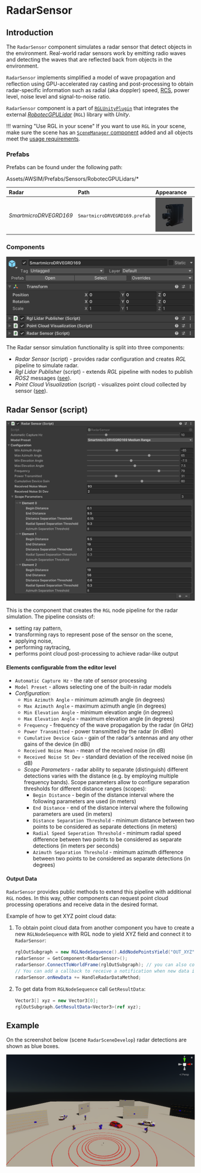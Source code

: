# RadarSensor

## Introduction

The `RadarSensor` component simulates a radar sensor that detect objects in the environment.
Real-world radar sensors work by emitting radio waves and detecting the waves that are reflected back from objects in
the environment.

`RadarSensor` implements simplified a model of wave propagation and reflection using GPU-accelerated ray casting and
post-processing
to obtain radar-specific information such as radial (aka doppler)
speed, [RCS](https://en.wikipedia.org/wiki/Radar_cross_section),
power level, noise level and signal-to-noise ratio.

`RadarSensor` component is a part of [`RGLUnityPlugin`](../LiDARSensor/RGLUnityPlugin) that integrates the external [
*RobotecGPULidar*](https://github.com/RobotecAI/RobotecGPULidar) (`RGL`) library with *Unity*.

!!! warning "Use RGL in your scene"
    If you want to use `RGL` in your scene, make sure the scene has
    an [`SceneManager` component](../LiDARSensor/RGLUnityPlugin/#scenemanager) added and all objects meet
    the [usage requirements](../LiDARSensor/RGLUnityPlugin/#usage-requirements).

### Prefabs

Prefabs can be found under the following path:

Assets/AWSIM/Prefabs/Sensors/RobotecGPULidars/*

| Radar                  | Path                          | Appearance                                            |
|:-----------------------|:------------------------------|:------------------------------------------------------|
| *SmartmicroDRVEGRD169* | `SmartmicroDRVEGRD169.prefab` | <img src=prefab_smartmicroDRVEGRD169.png width=150px> |

### Components
![components](components.png)

The Radar sensor simulation functionality is split into three components:

- *Radar Sensor* (script) - provides radar configuration and creates *RGL* pipeline to simulate radar.
- *Rgl Lidar Publisher* (script)  - extends *RGL* pipeline with nodes to publish *ROS2* messages ([see](../LiDARSensor/LiDARSensor/#rgl-lidar-publisher-script)).
- *Point Cloud Visualization* (script) - visualizes point cloud collected by sensor ([see](../LiDARSensor/LiDARSensor/#point-cloud-visualization-script)).

## Radar Sensor (script)
![radar_component.png](radar_component.png)

This is the component that creates the `RGL` node pipeline for the radar simulation.
The pipeline consists of:

- setting ray pattern,
- transforming rays to represent pose of the sensor on the scene,
- applying noise,
- performing raytracing,
- performs point cloud post-processing to achieve radar-like output 

#### Elements configurable from the editor level

- `Automatic Capture Hz` - the rate of sensor processing
- `Model Preset` - allows selecting one of the built-in radar models
- *Configuration*:
    - `Min Azimuth Angle` - minimum azimuth angle (in degrees)
    - `Max Azimuth Angle` - maximum azimuth angle (in degrees)
    - `Min Elevation Angle` - minimum elevation angle (in degrees)
    - `Max Elevation Angle` - maximum elevation angle (in degrees)
    - `Frequency` - frequency of the wave propagation by the radar (in GHz)
    - `Power Transmitted` - power transmitted by the radar (in dBm)
    - `Cumulative Device Gain` - gain of the radar's antennas and any other gains of the device (in dBi)
    - `Received Noise Mean` - mean of the received noise (in dB)
    - `Received Noise St Dev` - standard deviation of the received noise (in dB)
    - *Scope Parameters* - radar ability to separate (distinguish) different detections varies with the distance (e.g. by employing multiple frequency bands). Scope parameters allow to configure separation thresholds for different distance ranges (scopes):
        - `Begin Distance` - begin of the distance interval where the following parameters are used (in meters)
        - `End Distance` - end of the distance interval where the following parameters are used (in meters)
        - `Distance Separation Threshold` - minimum distance between two points to be considered as separate detections (in meters)
        - `Radial Speed Seperation Threshold` - minimum radial speed difference between two points to be considered as separate detections (in meters per seconds)
        - `Azimuth Separation Threshold` - minimum azimuth difference between two points to be considered as separate detections (in degrees)

#### Output Data

`RadarSensor` provides public methods to extend this pipeline with additional `RGL` nodes.
In this way, other components can request point cloud processing operations and receive data in the desired format.

Example of how to get XYZ point cloud data:

1. To obtain point cloud data from another component you have to create a new `RGLNodeSequence` with RGL node to yield XYZ field and connect it to `RadarSensor`:
   ```cs
   rglOutSubgraph = new RGLNodeSequence().AddNodePointsYield("OUT_XYZ", RGLField.XYZ_F32);
   radarSensor = GetComponent<RadarSensor>();
   radarSensor.ConnectToWorldFrame(rglOutSubgraph); // you can also connect to radar frame using ConnectToRadarFrame
   // You can add a callback to receive a notification when new data is ready
   radarSensor.onNewData += HandleRadarDataMethod;
   ```
1. To get data from `RGLNodeSequence` call `GetResultData`:
   ```cs
   Vector3[] xyz = new Vector3[0];
   rglOutSubgraph.GetResultData<Vector3>(ref xyz);
   ```

## Example

On the screenshot below (scene `RadarSceneDevelop`) radar detections are shown as blue boxes.

![RadarTestScene.png](radar_test_scene.png)
